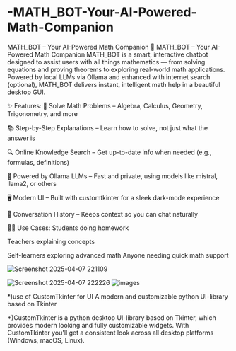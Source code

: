 # -MATH_BOT-Your-AI-Powered-Math-Companion
MATH_BOT – Your AI-Powered Math Companion
🤖 MATH_BOT – Your AI-Powered Math Companion
MATH_BOT is a smart, interactive chatbot designed to assist users with all things mathematics — from solving equations and proving theorems to exploring real-world math applications. Powered by local LLMs via Ollama and enhanced with internet search (optional), MATH_BOT delivers instant, intelligent math help in a beautiful desktop GUI.



✨ Features:
🧮 Solve Math 
Problems – Algebra, Calculus, Geometry, Trigonometry, and more

📚 Step-by-Step Explanations – Learn how to solve, not just what the answer is

🔍 Online Knowledge Search – Get up-to-date info when needed (e.g., formulas, definitions)

🧠 Powered by Ollama LLMs – Fast and private, using models like mistral, llama2, or others

🖥️ Modern UI – Built with customtkinter for a sleek dark-mode experience

🧵 Conversation History – Keeps context so you can chat naturally

🧑‍🏫 Use Cases:
Students doing homework

Teachers explaining concepts

Self-learners exploring advanced math
Anyone needing quick math support


![Screenshot 2025-04-07 221109](https://github.com/user-attachments/assets/1ab0e3b1-ee94-4606-a139-4e324203b699)

![Screenshot 2025-04-07 222226](https://github.com/user-attachments/assets/1b9d3bbe-f584-423a-9474-32396f90e152)
![images](https://github.com/user-attachments/assets/e683daba-cc9d-45b3-b3da-318eea6927a9)


*)use of CustomTkinter for UI A modern and customizable python UI-library based on Tkinter

*)CustomTkinter is a python desktop UI-library based on Tkinter, which provides modern looking and fully customizable widgets. With CustomTkinter you'll get a consistent look across all desktop platforms (Windows, macOS, Linux).
